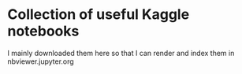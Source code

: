 # Collection of useful Kaggle notebooks

I mainly downloaded them here so that I can render and index them in nbviewer.jupyter.org

